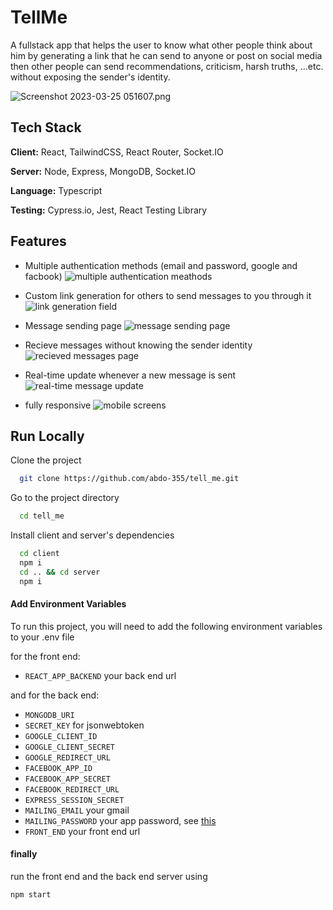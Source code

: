 # TellMe

A fullstack app that helps the user to know what other people think about him by generating a link that he can send to anyone or post on social media then other people can send recommendations, criticism, harsh truths, ...etc. without exposing the sender's identity.


![Screenshot 2023-03-25 051607.png](https://images.zenhubusercontent.com/641e69bba2d3b289364b33b5/9f38f23a-4d23-4bf7-b9fe-cf0a487c0f10)


## Tech Stack


**Client:** React, TailwindCSS, React Router, Socket.IO

**Server:** Node, Express, MongoDB, Socket.IO

**Language:** Typescript

**Testing:** Cypress.io, Jest, React Testing Library

## Features

* Multiple authentication methods (email and password, google and facbook)
![multiple authentication meathods](https://images.zenhubusercontent.com/641e69bba2d3b289364b33b5/24dbd46f-09d7-4ba7-974c-b4536eb8a61e)

* Custom link generation for others to send messages to you through it
![link generation field](https://images.zenhubusercontent.com/641e69bba2d3b289364b33b5/7f7fbed3-9195-4e21-b45b-f804aad54825)

* Message sending page
![message sending page](https://images.zenhubusercontent.com/641e69bba2d3b289364b33b5/1acfef28-1637-4c73-846e-49e04dc3b908)

* Recieve messages without knowing the sender identity
![recieved messages page](https://images.zenhubusercontent.com/641e69bba2d3b289364b33b5/a3e8046a-ff85-4d1e-b1c2-36424ca383f6)

* Real-time update whenever a new message is sent
![real-time message update](https://user-images.githubusercontent.com/104834523/227697055-e15200a6-0a60-4cd4-a824-f5bd4b4c5b60.gif)

* fully responsive
![mobile screens](https://images.zenhubusercontent.com/641e69bba2d3b289364b33b5/423a4059-f52f-4c1b-9296-fbe8ce4a7192)


## Run Locally

Clone the project

```bash
  git clone https://github.com/abdo-355/tell_me.git
```

Go to the project directory

```bash
  cd tell_me
```

Install client and server's dependencies

```bash
  cd client
  npm i
  cd .. && cd server
  npm i
```

#### Add Environment Variables


To run this project, you will need to add the following environment variables to your .env file

for the front end:

* `REACT_APP_BACKEND` your back end url

and for the back end:
* `MONGODB_URI`
* `SECRET_KEY` for jsonwebtoken
* `GOOGLE_CLIENT_ID`
* `GOOGLE_CLIENT_SECRET`
* `GOOGLE_REDIRECT_URL`
* `FACEBOOK_APP_ID`
* `FACEBOOK_APP_SECRET`
* `FACEBOOK_REDIRECT_URL`
* `EXPRESS_SESSION_SECRET`
* `MAILING_EMAIL` your gmail
* `MAILING_PASSWORD` your app password, see [this](https://medium.com/@abdoluxor366/configure-gmail-authentication-with-nodemailer-de0e0ee0e261)
* `FRONT_END` your front end url

#### finally
run the front end and the back end server using
```bash
npm start
```
